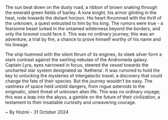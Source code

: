 
The sun beat down on the dusty road, a ribbon of brown snaking through the emerald green fields of barley.  A lone knight, his armor glinting in the heat, rode towards the distant horizon. His heart thrummed with the thrill of the unknown, a quest entrusted to him by his king. The rumors were true - a fearsome beast lurked in the untamed wilderness beyond the borders, and only the bravest could face it. This was no ordinary journey; this was an adventure, a trial by fire, a chance to prove himself worthy of his name and his lineage. 

The ship hummed with the silent thrum of its engines, its sleek silver form a stark contrast against the swirling nebulae of the Andromeda galaxy. Captain Lyra, eyes narrowed in focus, steered the vessel towards the uncharted star system designated as 'Aetheria'. It was rumored to hold the key to unlocking the mysteries of intergalactic travel, a discovery that could change the fate of their species. But the journey wouldn't be easy. The vastness of space held untold dangers, from rogue asteroids to the enigmatic, silent threat of unknown alien life.  This was no ordinary voyage; this was a leap into the abyss, a gamble on the future of their civilization, a testament to their insatiable curiosity and unwavering courage. 

~ By Hozmi - 31 October 2024
